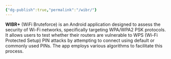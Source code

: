 ```yaml
---
{"dg-publish":true,"permalink":"/wibr/"}
---
```



**WIBR+** (WiFi Bruteforce) is an Android application designed to assess the security of Wi-Fi networks, specifically targeting WPA/WPA2 PSK protocols. It allows users to test whether their routers are vulnerable to WPS (Wi-Fi Protected Setup) PIN attacks by attempting to connect using default or commonly used PINs. The app employs various algorithms to facilitate this process.